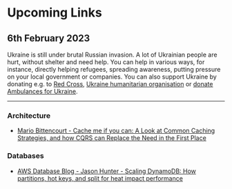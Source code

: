 # Upcoming Links

## 6th February 2023

Ukraine is still under brutal Russian invasion. A lot of Ukrainian people are hurt, without shelter and need help. You can help in various ways, for instance, directly helping refugees, spreading awareness, putting pressure on your local government or companies. You can also support Ukraine by donating e.g. to [Red Cross](https://www.icrc.org/en/donate/ukraine), [Ukraine humanitarian organisation](https://savelife.in.ua/en/donate/) or [donate Ambulances for Ukraine](https://www.gofundme.com/f/help-to-save-the-lives-of-civilians-in-a-war-zone).

---

### Architecture
- [Mario Bittencourt - Cache me if you can: A Look at Common Caching Strategies, and how CQRS can Replace the Need in the First Place](https://medium.com/ssense-tech/cache-me-if-you-can-a-look-at-common-caching-strategies-and-how-cqrs-can-replace-the-need-in-the-65ec2b76e9e)
### Databases

- [AWS Database Blog - Jason Hunter - Scaling DynamoDB: How partitions, hot keys, and split for heat impact performance](https://aws.amazon.com/blogs/database/part-1-scaling-dynamodb-how-partitions-hot-keys-and-split-for-heat-impact-performance/)

